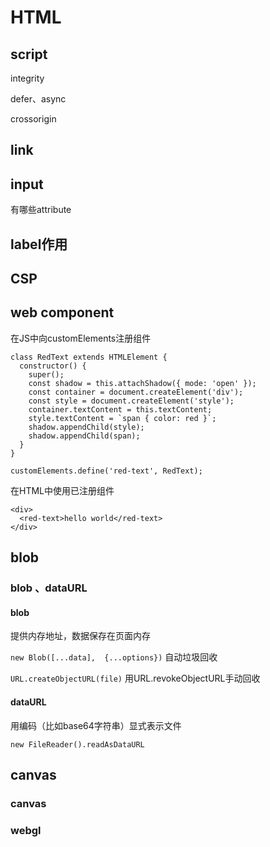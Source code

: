 
# HTML



## script

integrity

defer、async

crossorigin

## link

## input

有哪些attribute

## label作用

## CSP


## web component

在JS中向customElements注册组件

    class RedText extends HTMLElement {
      constructor() {
        super();
        const shadow = this.attachShadow({ mode: 'open' });
        const container = document.createElement('div');
        const style = document.createElement('style');
        container.textContent = this.textContent;
        style.textContent = `span { color: red }`;
        shadow.appendChild(style);
        shadow.appendChild(span);
      }
    }

    customElements.define('red-text', RedText);

在HTML中使用已注册组件

    <div>
      <red-text>hello world</red-text>
    </div>


## blob

### blob 、dataURL

#### blob

提供内存地址，数据保存在页面内存

`new Blob([...data],  {...options})` 自动垃圾回收

`URL.createObjectURL(file)` 用URL.revokeObjectURL手动回收

#### dataURL

用编码（比如base64字符串）显式表示文件

`new FileReader().readAsDataURL`

## canvas

### canvas

### webgl
